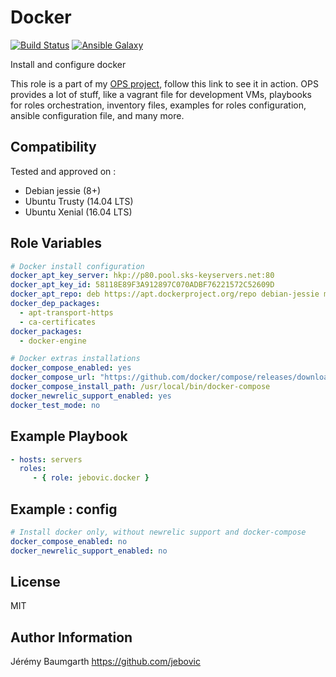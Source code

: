 Docker
======

[![Build Status](https://travis-ci.org/jebovic/ansible-docker.svg?branch=master)](https://travis-ci.org/jebovic/ansible-docker) [![Ansible Galaxy](https://img.shields.io/badge/galaxy-jebovic.docker-blue.svg?style=flat)](https://galaxy.ansible.com/jebovic/docker)

Install and configure docker

This role is a part of my [OPS project](https://github.com/jebovic/ops), follow this link to see it in action. OPS provides a lot of stuff, like a vagrant file for development VMs, playbooks for roles orchestration, inventory files, examples for roles configuration, ansible configuration file, and many more.

Compatibility
-------------

Tested and approved on :

* Debian jessie (8+)
* Ubuntu Trusty (14.04 LTS)
* Ubuntu Xenial (16.04 LTS)

Role Variables
--------------

```yaml
# Docker install configuration
docker_apt_key_server: hkp://p80.pool.sks-keyservers.net:80
docker_apt_key_id: 58118E89F3A912897C070ADBF76221572C52609D
docker_apt_repo: deb https://apt.dockerproject.org/repo debian-jessie main
docker_dep_packages:
  - apt-transport-https
  - ca-certificates
docker_packages:
  - docker-engine

# Docker extras installations
docker_compose_enabled: yes
docker_compose_url: "https://github.com/docker/compose/releases/download/1.8.1/docker-compose-Linux-x86_64"
docker_compose_install_path: /usr/local/bin/docker-compose
docker_newrelic_support_enabled: yes
docker_test_mode: no
```

Example Playbook
----------------

```yaml
- hosts: servers
  roles:
     - { role: jebovic.docker }
```

Example : config
----------------

```yaml
# Install docker only, without newrelic support and docker-compose
docker_compose_enabled: no
docker_newrelic_support_enabled: no
```

License
-------

MIT

Author Information
------------------

Jérémy Baumgarth https://github.com/jebovic
